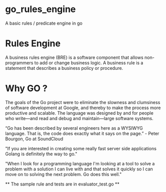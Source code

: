 # go_rules_engine
A basic rules / predicate engine in go


# Rules Engine
A business rules engine (BRE) is a software component that allows non-programmers to add or change business logic. A business rule is a statement that describes a business policy or procedure.

# Why GO ?
  The goals of the Go project were to eliminate the slowness and clumsiness of software development at Google, and thereby to make the process more productive and scalable. The language was designed by and for people who write—and read and debug and maintain—large software systems.

“Go has been described by several engineers here as a WYSIWYG language. That is, the code does exactly what it says on the page.” - Peter Bourgon, Go at SoundCloud

"If you are interested in creating some really fast server side applications Golang is definitely the way to go."

"When I look for a programming language I'm looking at a tool to solve a problem with a solution I can live with and that solves it    quickly so I can move on to solving the next problem. Go does this well."

** The sample rule and tests are in evaluator_test.go **  
